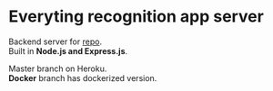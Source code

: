 # Everyting recognition app server

Backend server for [repo](https://github.com/Nemezisp/face-rec-app).\
Built in **Node.js and Express.js**.

Master branch on Heroku.\
**Docker** branch has dockerized version.
